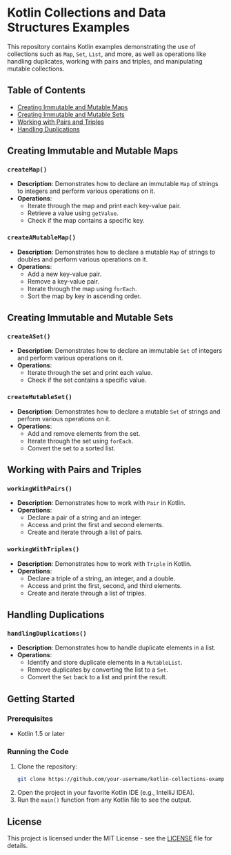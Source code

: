 # Kotlin Collections and Data Structures Examples

This repository contains Kotlin examples demonstrating the use of collections such as `Map`, `Set`, `List`, and more, as well as operations like handling duplicates, working with pairs and triples, and manipulating mutable collections.

## Table of Contents

- [Creating Immutable and Mutable Maps](#creating-immutable-and-mutable-maps)
- [Creating Immutable and Mutable Sets](#creating-immutable-and-mutable-sets)
- [Working with Pairs and Triples](#working-with-pairs-and-triples)
- [Handling Duplications](#handling-duplications)

## Creating Immutable and Mutable Maps

### `createMap()`
- **Description**: Demonstrates how to declare an immutable `Map` of strings to integers and perform various operations on it.
- **Operations**:
  - Iterate through the map and print each key-value pair.
  - Retrieve a value using `getValue`.
  - Check if the map contains a specific key.

### `createAMutableMap()`
- **Description**: Demonstrates how to declare a mutable `Map` of strings to doubles and perform various operations on it.
- **Operations**:
  - Add a new key-value pair.
  - Remove a key-value pair.
  - Iterate through the map using `forEach`.
  - Sort the map by key in ascending order.

## Creating Immutable and Mutable Sets

### `createASet()`
- **Description**: Demonstrates how to declare an immutable `Set` of integers and perform various operations on it.
- **Operations**:
  - Iterate through the set and print each value.
  - Check if the set contains a specific value.

### `createMutableSet()`
- **Description**: Demonstrates how to declare a mutable `Set` of strings and perform various operations on it.
- **Operations**:
  - Add and remove elements from the set.
  - Iterate through the set using `forEach`.
  - Convert the set to a sorted list.

## Working with Pairs and Triples

### `workingWithPairs()`
- **Description**: Demonstrates how to work with `Pair` in Kotlin.
- **Operations**:
  - Declare a pair of a string and an integer.
  - Access and print the first and second elements.
  - Create and iterate through a list of pairs.

### `workingWithTriples()`
- **Description**: Demonstrates how to work with `Triple` in Kotlin.
- **Operations**:
  - Declare a triple of a string, an integer, and a double.
  - Access and print the first, second, and third elements.
  - Create and iterate through a list of triples.

## Handling Duplications

### `handlingDuplications()`
- **Description**: Demonstrates how to handle duplicate elements in a list.
- **Operations**:
  - Identify and store duplicate elements in a `MutableList`.
  - Remove duplicates by converting the list to a `Set`.
  - Convert the `Set` back to a list and print the result.

## Getting Started

### Prerequisites
- Kotlin 1.5 or later

### Running the Code
1. Clone the repository:
    ```bash
    git clone https://github.com/your-username/kotlin-collections-examples.git
    ```
2. Open the project in your favorite Kotlin IDE (e.g., IntelliJ IDEA).
3. Run the `main()` function from any Kotlin file to see the output.

## License

This project is licensed under the MIT License - see the [LICENSE](LICENSE) file for details.
